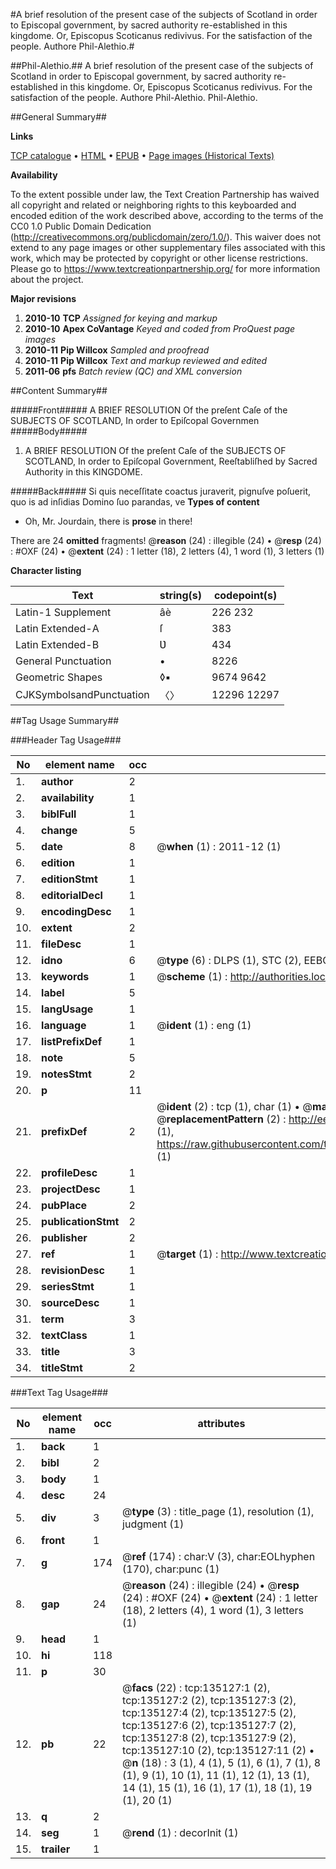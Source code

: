 #A brief resolution of the present case of the subjects of Scotland in order to Episcopal government, by sacred authority re-established in this kingdome. Or, Episcopus Scoticanus redivivus. For the satisfaction of the people. Authore Phil-Alethio.#

##Phil-Alethio.##
A brief resolution of the present case of the subjects of Scotland in order to Episcopal government, by sacred authority re-established in this kingdome. Or, Episcopus Scoticanus redivivus. For the satisfaction of the people. Authore Phil-Alethio.
Phil-Alethio.

##General Summary##

**Links**

[TCP catalogue](http://www.ota.ox.ac.uk/tcp/)  • 
[HTML](http://tei.it.ox.ac.uk/tcp/Texts-HTML/free/A77/A77471.html)  • 
[EPUB](http://tei.it.ox.ac.uk/tcp/Texts-EPUB/free/A77/A77471.epub) • 
[Page images (Historical Texts)](https://historicaltexts.jisc.ac.uk/eebo-99897189e)

**Availability**

To the extent possible under law, the Text Creation Partnership has waived all copyright and related or neighboring rights to this keyboarded and encoded edition of the work described above, according to the terms of the CC0 1.0 Public Domain Dedication (http://creativecommons.org/publicdomain/zero/1.0/). This waiver does not extend to any page images or other supplementary files associated with this work, which may be protected by copyright or other license restrictions. Please go to https://www.textcreationpartnership.org/ for more information about the project.

**Major revisions**

1. __2010-10__ __TCP__ *Assigned for keying and markup*
1. __2010-10__ __Apex CoVantage__ *Keyed and coded from ProQuest page images*
1. __2010-11__ __Pip Willcox__ *Sampled and proofread*
1. __2010-11__ __Pip Willcox__ *Text and markup reviewed and edited*
1. __2011-06__ __pfs__ *Batch review (QC) and XML conversion*

##Content Summary##

#####Front#####
 A BRIEF RESOLUTION Of the preſent Caſe of the SUBJECTS OF SCOTLAND, In order to Epiſcopal Governmen
#####Body#####

1. A BRIEF RESOLUTION Of the preſent Caſe of the SUBJECTS OF SCOTLAND, In order to Epiſcopal Government, Reeſtabliſhed by Sacred Authority in this KINGDOME.

#####Back#####
Si quis neceſſitate coactus juraverit, pignuſve poſuerit, quo is ad inſidias Domino ſuo parandas, ve
**Types of content**

  * Oh, Mr. Jourdain, there is **prose** in there!

There are 24 **omitted** fragments! 
 @__reason__ (24) : illegible (24)  •  @__resp__ (24) : #OXF (24)  •  @__extent__ (24) : 1 letter (18), 2 letters (4), 1 word (1), 3 letters (1)

**Character listing**


|Text|string(s)|codepoint(s)|
|---|---|---|
|Latin-1 Supplement|âè|226 232|
|Latin Extended-A|ſ|383|
|Latin Extended-B|Ʋ|434|
|General Punctuation|•|8226|
|Geometric Shapes|◊▪|9674 9642|
|CJKSymbolsandPunctuation|〈〉|12296 12297|

##Tag Usage Summary##

###Header Tag Usage###

|No|element name|occ|attributes|
|---|---|---|---|
|1.|__author__|2||
|2.|__availability__|1||
|3.|__biblFull__|1||
|4.|__change__|5||
|5.|__date__|8| @__when__ (1) : 2011-12 (1)|
|6.|__edition__|1||
|7.|__editionStmt__|1||
|8.|__editorialDecl__|1||
|9.|__encodingDesc__|1||
|10.|__extent__|2||
|11.|__fileDesc__|1||
|12.|__idno__|6| @__type__ (6) : DLPS (1), STC (2), EEBO-CITATION (1), PROQUEST (1), VID (1)|
|13.|__keywords__|1| @__scheme__ (1) : http://authorities.loc.gov/ (1)|
|14.|__label__|5||
|15.|__langUsage__|1||
|16.|__language__|1| @__ident__ (1) : eng (1)|
|17.|__listPrefixDef__|1||
|18.|__note__|5||
|19.|__notesStmt__|2||
|20.|__p__|11||
|21.|__prefixDef__|2| @__ident__ (2) : tcp (1), char (1)  •  @__matchPattern__ (2) : ([0-9\-]+):([0-9IVX]+) (1), (.+) (1)  •  @__replacementPattern__ (2) : http://eebo.chadwyck.com/downloadtiff?vid=$1&page=$2 (1), https://raw.githubusercontent.com/textcreationpartnership/Texts/master/tcpchars.xml#$1 (1)|
|22.|__profileDesc__|1||
|23.|__projectDesc__|1||
|24.|__pubPlace__|2||
|25.|__publicationStmt__|2||
|26.|__publisher__|2||
|27.|__ref__|1| @__target__ (1) : http://www.textcreationpartnership.org/docs/. (1)|
|28.|__revisionDesc__|1||
|29.|__seriesStmt__|1||
|30.|__sourceDesc__|1||
|31.|__term__|3||
|32.|__textClass__|1||
|33.|__title__|3||
|34.|__titleStmt__|2||


###Text Tag Usage###

|No|element name|occ|attributes|
|---|---|---|---|
|1.|__back__|1||
|2.|__bibl__|2||
|3.|__body__|1||
|4.|__desc__|24||
|5.|__div__|3| @__type__ (3) : title_page (1), resolution (1), judgment (1)|
|6.|__front__|1||
|7.|__g__|174| @__ref__ (174) : char:V (3), char:EOLhyphen (170), char:punc (1)|
|8.|__gap__|24| @__reason__ (24) : illegible (24)  •  @__resp__ (24) : #OXF (24)  •  @__extent__ (24) : 1 letter (18), 2 letters (4), 1 word (1), 3 letters (1)|
|9.|__head__|1||
|10.|__hi__|118||
|11.|__p__|30||
|12.|__pb__|22| @__facs__ (22) : tcp:135127:1 (2), tcp:135127:2 (2), tcp:135127:3 (2), tcp:135127:4 (2), tcp:135127:5 (2), tcp:135127:6 (2), tcp:135127:7 (2), tcp:135127:8 (2), tcp:135127:9 (2), tcp:135127:10 (2), tcp:135127:11 (2)  •  @__n__ (18) : 3 (1), 4 (1), 5 (1), 6 (1), 7 (1), 8 (1), 9 (1), 10 (1), 11 (1), 12 (1), 13 (1), 14 (1), 15 (1), 16 (1), 17 (1), 18 (1), 19 (1), 20 (1)|
|13.|__q__|2||
|14.|__seg__|1| @__rend__ (1) : decorInit (1)|
|15.|__trailer__|1||
